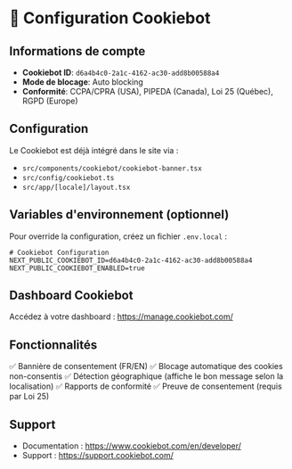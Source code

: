 # 🍪 Configuration Cookiebot

## Informations de compte

- **Cookiebot ID**: `d6a4b4c0-2a1c-4162-ac30-add8b00588a4`
- **Mode de blocage**: Auto blocking
- **Conformité**: CCPA/CPRA (USA), PIPEDA (Canada), Loi 25 (Québec), RGPD (Europe)

## Configuration

Le Cookiebot est déjà intégré dans le site via :
- `src/components/cookiebot/cookiebot-banner.tsx`
- `src/config/cookiebot.ts`
- `src/app/[locale]/layout.tsx`

## Variables d'environnement (optionnel)

Pour override la configuration, créez un fichier `.env.local` :

```env
# Cookiebot Configuration
NEXT_PUBLIC_COOKIEBOT_ID=d6a4b4c0-2a1c-4162-ac30-add8b00588a4
NEXT_PUBLIC_COOKIEBOT_ENABLED=true
```

## Dashboard Cookiebot

Accédez à votre dashboard : https://manage.cookiebot.com/

## Fonctionnalités

✅ Bannière de consentement (FR/EN)
✅ Blocage automatique des cookies non-consentis
✅ Détection géographique (affiche le bon message selon la localisation)
✅ Rapports de conformité
✅ Preuve de consentement (requis par Loi 25)

## Support

- Documentation : https://www.cookiebot.com/en/developer/
- Support : https://support.cookiebot.com/
